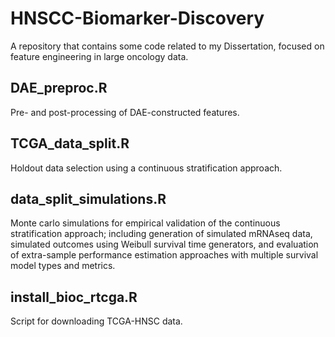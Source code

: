 # HNSCC-Biomarker-Discovery
A repository that contains some code related to my Dissertation, focused on feature engineering in large oncology data.


## DAE_preproc.R
Pre- and post-processing of DAE-constructed features.

## TCGA_data_split.R
Holdout data selection using a continuous stratification approach.

## data_split_simulations.R
Monte carlo simulations for empirical validation of the continuous stratification approach; including generation of simulated mRNAseq data, simulated outcomes using Weibull survival time generators, and evaluation of extra-sample performance estimation approaches with multiple survival model types and metrics.

## install_bioc_rtcga.R
Script for downloading TCGA-HNSC data.
